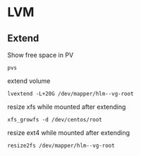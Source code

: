# LVM


## Extend
Show free space in PV

    pvs

extend volume
    
    lvextend -L+20G /dev/mapper/hlm--vg-root

resize xfs while mounted after extending
    
    xfs_growfs -d /dev/centos/root

resize ext4 while mounted after extending

    resize2fs /dev/mapper/hlm--vg-root




